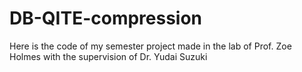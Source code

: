 # DB-QITE-compression
Here is the code of my semester project made in the lab of Prof. Zoe Holmes with the supervision of Dr. Yudai Suzuki
